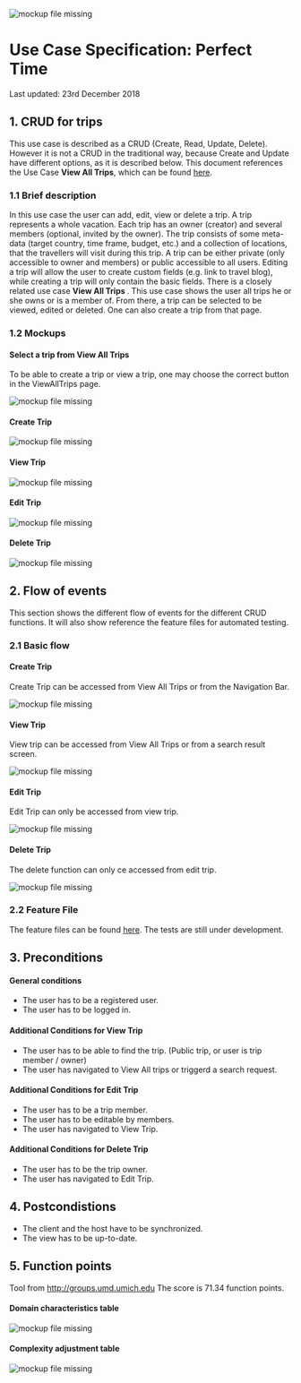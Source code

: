 ![mockup file missing][mu0]

[mu0]: ../../../src/images/logo_perfecttime.svg "PT Logo"
# Use Case Specification: Perfect Time
Last updated:
23rd December 2018

## 1. CRUD for trips
This use case is described as a CRUD (Create, Read, Update, Delete). However it is not a CRUD in the traditional way, because Create and Update have different options, as it is described below. This document references the Use Case <b>View All Trips</b>, which can be found <a href= "./ViewAllTrips.md">here</a>.

### 1.1 Brief description
In this use case the user can add, edit, view or delete a trip. A trip represents a whole vacation. Each trip has an owner (creator) and several members (optional, invited by the owner). The trip consists of some meta-data (target country, time frame, budget, etc.) and a collection of locations, that the travellers will visit during this trip. A trip can be either private (only accessible to owner and members) or public accessible to all users. Editing a trip will allow the user to create custom fields (e.g. link to travel blog), while creating a trip will only contain the basic fields.
There is a closely related use case <b> View All Trips </b>. This use case shows the user all trips he or she owns or is a member of. From there, a trip can be selected to be viewed, edited or deleted. One can also create a trip from that page.

### 1.2 Mockups

#### Select a trip from View All Trips
To be able to create a trip or view a trip, one may choose the correct button in the ViewAllTrips page.

![mockup file missing][mu10]

[mu10]: ./viewAllTripsSelectionMockUp.png "Create Trip"

#### Create Trip
![mockup file missing][mu11]

[mu11]: ./createTripMockUp.png "Create Trip"
#### View Trip
![mockup file missing][mu12]

[mu12]: ./viewTripMockUp.png "View Trip"
#### Edit Trip
![mockup file missing][mu13]

[mu13]: ./editTripMockUp.png "Edit Trip"
#### Delete Trip
![mockup file missing][mu14]

[mu14]: ./deleteTripMockUp.png "Delete Trip"
## 2. Flow of events

This section shows the different flow of events for the different CRUD functions.
It will also show reference the feature files for automated testing.

### 2.1 Basic flow

#### Create Trip
Create Trip can be accessed from View All Trips or from the Navigation Bar.

![mockup file missing][mu1]

[mu1]: ./CreateTrip.png "Create Trip"

#### View Trip
View trip can be accessed from View All Trips or from a search result screen.

![mockup file missing][mu2]

[mu2]: ./ViewTrip.png "View Trip"

#### Edit Trip
Edit Trip can only be accessed from view trip.

![mockup file missing][mu3]

[mu3]: ./EditTrip.png "Edit Trip"

#### Delete Trip
The delete function can only ce accessed from edit trip.

![mockup file missing][mu4]

[mu4]: ./DeleteTrip.png "Create Trip"

### 2.2 Feature File

The feature files can be found <a href="../../../features" >here</a>.
The tests are still under development.

## 3. Preconditions

#### General conditions
- The user has to be a registered user.
- The user has to be logged in.

#### Additional Conditions for View Trip
- The user has to be able to find the trip. (Public trip, or user is trip member / owner)
- The user has navigated to View All trips or triggerd a search request.

#### Additional Conditions for Edit Trip
- The user has to be a trip member.
- The user has to be editable by members.
- The user has navigated to View Trip.

#### Additional Conditions for Delete Trip
- The user has to be the trip owner.
- The user has navigated to Edit Trip.

## 4. Postcondistions
- The client and the host have to be synchronized.
- The view has to be up-to-date.

## 5. Function points

Tool from <a href ="http://groups.umd.umich.edu/cis/course.des/cis375/projects/fp99/main.html">http://groups.umd.umich.edu </a>
The score is 71.34 function points.
#### Domain characteristics table

![mockup file missing][mu5]

[mu5]: ./function_points1.png "function points 1"

#### Complexity adjustment table

![mockup file missing][mu6]

[mu6]: ./function_points2.png "function points 2"